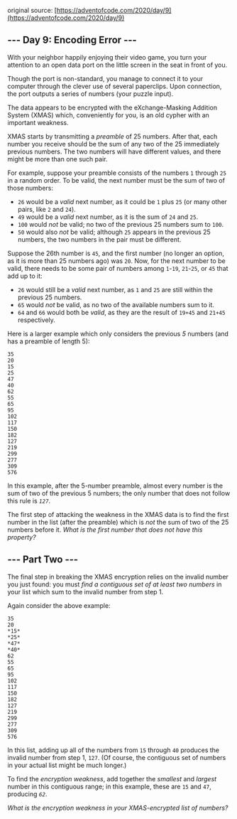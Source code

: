 original source: [https://adventofcode.com/2020/day/9](https://adventofcode.com/2020/day/9)
## --- Day 9: Encoding Error ---
With your neighbor happily enjoying their video game, you turn your attention to an open data port on the little screen in the seat in front of you.

Though the port is non-standard, you manage to connect it to your computer through the clever use of several paperclips. Upon connection, the port outputs a series of numbers (your puzzle input).

The data appears to be encrypted with the eXchange-Masking Addition System (XMAS) which, conveniently for you, is an old cypher with an important weakness.

XMAS starts by transmitting a *preamble* of 25 numbers. After that, each number you receive should be the sum of any two of the 25 immediately previous numbers. The two numbers will have different values, and there might be more than one such pair.

For example, suppose your preamble consists of the numbers `1` through `25` in a random order. To be valid, the next number must be the sum of two of those numbers:


 - `26` would be a *valid* next number, as it could be `1` plus `25` (or many other pairs, like `2` and `24`).
 - `49` would be a *valid* next number, as it is the sum of `24` and `25`.
 - `100` would *not* be valid; no two of the previous 25 numbers sum to `100`.
 - `50` would also *not* be valid; although `25` appears in the previous 25 numbers, the two numbers in the pair must be different.

Suppose the 26th number is `45`, and the first number (no longer an option, as it is more than 25 numbers ago) was `20`. Now, for the next number to be valid, there needs to be some pair of numbers among `1`-`19`, `21`-`25`, or `45` that add up to it:


 - `26` would still be a *valid* next number, as `1` and `25` are still within the previous 25 numbers.
 - `65` would *not* be valid, as no two of the available numbers sum to it.
 - `64` and `66` would both be *valid*, as they are the result of `19+45` and `21+45` respectively.

Here is a larger example which only considers the previous *5* numbers (and has a preamble of length 5):

```
35
20
15
25
47
40
62
55
65
95
102
117
150
182
127
219
299
277
309
576
```

In this example, after the 5-number preamble, almost every number is the sum of two of the previous 5 numbers; the only number that does not follow this rule is *`127`*.

The first step of attacking the weakness in the XMAS data is to find the first number in the list (after the preamble) which is *not* the sum of two of the 25 numbers before it. *What is the first number that does not have this property?*


## --- Part Two ---
The final step in breaking the XMAS encryption relies on the invalid number you just found: you must *find a contiguous set of at least two numbers* in your list which sum to the invalid number from step 1.

Again consider the above example:

```
35
20
*15*
*25*
*47*
*40*
62
55
65
95
102
117
150
182
127
219
299
277
309
576
```

In this list, adding up all of the numbers from `15` through `40` produces the invalid number from step 1, `127`. (Of course, the contiguous set of numbers in your actual list might be much longer.)

To find the *encryption weakness*, add together the *smallest* and *largest* number in this contiguous range; in this example, these are `15` and `47`, producing *`62`*.

*What is the encryption weakness in your XMAS-encrypted list of numbers?*


